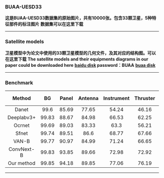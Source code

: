 ### BUAA-UESD33

**这是BUAA-UESD33数据集的原始图片，共有10000张。包含33颗卫星，5种特征部件的标注图片** 
**数据集可以在这里下载**

---

### Satellite models

**卫星模型中为论文中使用的33颗卫星模型的几何文件，及其对应的结构图。可以在这里下载**
**The satellite models and their equipments diagrams in our paper could be downloaded here**
**[baidu disk](https://pan.baidu.com/s/15iQRhna1JqZQ2r8gI-O4GA)  password：BUAA**
**[buaa disk](https://bhpan.buaa.edu.cn:443/link/C1F1E003D3AF6B173DFF8B30132DDB9E)**

---

### Benchmark
| Method | BG | Panel | Antenna | Instrument | Thruster | Optical Payload | mIoU | mIoU(no bg) |
| :---: | :---: | :---: | :---: | :---: | :---: |:---: | :---: | :---: |
| Danet| 99.6 | 85.69 | 77.65 | 54.24 | 46.16 | 64.64 | 71.33 | 65.68 |
| Deeplabv3+| 99.83 | 88.67 | 84.98 | 66.53 | 62.25 | 76.99 | 76.99 | 75.88 |
| Ocrnet| 99.69 | 89.03| 83.33 | 63.3 | 56.21 | 73.9 | 77.58 | 73.15 |
| Sfnet| 99.74 | 89.51 | 86.6 | 68.77 | 67.66 | 78.42 | 81.78 | 78.19 |
| VAN-B| 99.77 | 90.97 | 84.99 | 71.24 | 66.65 | 78.36 | 82.0 | 78.44 |
| ConvNext-B| 99.83 | 93.85 | 89.66 | 72.98 | 72.92 | 83.87 | 85.52 | 82.66 |
| Our method | 99.85 | 94.18 | 89.85 | 77.06 | 76.19 | 85.71 | 87.14 | 84.60 |  

---

